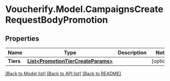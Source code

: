 # Voucherify.Model.CampaignsCreateRequestBodyPromotion

## Properties

Name | Type | Description | Notes
------------ | ------------- | ------------- | -------------
**Tiers** | [**List&lt;PromotionTierCreateParams&gt;**](PromotionTierCreateParams.md) |  | [optional] 

[[Back to Model list]](../README.md#documentation-for-models) [[Back to API list]](../README.md#documentation-for-api-endpoints) [[Back to README]](../README.md)

